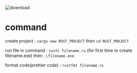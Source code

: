 ![download](https://user-images.githubusercontent.com/97141979/211339675-9c5b2455-1689-4cde-b24e-78855047c826.png)


# command 
create project : 
`cargo new RUST_PROJECT` then `cd RUST_PROJECT`

run file in command :
`rustc filename.rs` (for first time to create filename.exe) then `.\filename.exe`

format code(prettier code) :
`rustfmt filename.rs`
